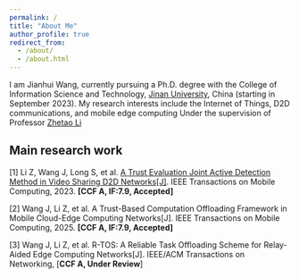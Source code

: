 ```yaml
---
permalink: /
title: "About Me"
author_profile: true
redirect_from: 
  - /about/
  - /about.html
---
```


I am Jianhui Wang, currently pursuing a Ph.D. degree with the College of Information Science and Technology, [Jinan University](https://english.jnu.edu.cn/), China (starting in September 2023). My research interests include the Internet of Things, D2D communications, and mobile edge computing Under the supervision of Professor [Zhetao Li](https://faculty.jnu.edu.cn/xxkxjsxy/lzt3/list.htm)

Main research work
------
[1] Li Z, Wang J, Long S, et al. [A Trust Evaluation Joint Active Detection Method in Video Sharing D2D Networks[J]](https://ieeexplore.ieee.org/document/10342716). IEEE Transactions on Mobile Computing, 2023. **[CCF A, IF:7.9, Accepted]**

[2] Wang J, Li Z, et al. A Trust-Based Computation Offloading Framework in Mobile Cloud-Edge Computing Networks[J]. IEEE Transactions on Mobile Computing, 2025. **[CCF A, IF:7.9, Accepted]**

[3] Wang J, Li Z, et al. R-TOS: A Reliable Task Offloading Scheme for Relay-Aided Edge Computing Networks[J]. IEEE/ACM Transactions on Networking, [**CCF A, Under Review**]
